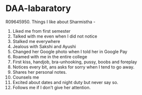 # DAA-labaratory
R09645950.
Things I like about Sharmistha - 

1. Liked me from first semester
2. Talked with me even when I did not notice
3. Stalked me everywhere
4. Jealous with Sakshi and Ayushi
5. Changed her Google photo when I told her in Google Pay
6. Roamed with me in the entire college
7. First kiss, handjob, bra-unhooking, pussy, boobs and foreplay
8. Notices every bit, ans asks for sorry when I tend to go away.
9. Shares her personal notes.
10. Counsels me 
11. Excited about dates and night duty but never say so.
12. Follows me if I don't give her attention. 
